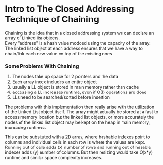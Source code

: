 # Intro to The Closed Addressing Technique of Chaining

Chaining is the idea that in a closed addressing system we can declare an array of Linked list objects.<br>
Every "address" is a hash value modded using the capacity of the array.<br>
The linked list object at each address ensures that we have a way to chain/link each new value on top of the existing ones.

### Some Problems With Chaining

1. The nodes take up space for 2 pointers and the data
2. Each array index includes an entire object 
3. usually a LL object is stored in main memory rather than cache
4. accessing a LL increases runtime, even if O(1) operations are done
5. LLs need to be searched/sorted before insertion

The problems with this implementation then really arise with the utilization of the Linked List object itself. The array might actually be stored at a fast to access memory location but the linked list objects, or more accurately the nodes of the linked list object may be kept on the heap in main memory, increasing runtimes. 

This can be subsituted with a 2D array, where hashable indexes point to columns and individual cells in each row is where the values are kept. Running out of cells adds (x) number of rows and running out of hasable indexes adds (y) number of columns. But then resizing would take O(x*y) runtime and similar space complexity increases.